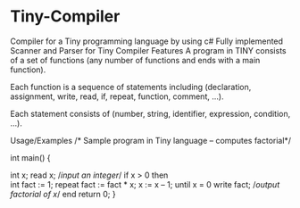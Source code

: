 # Tiny-Compiler
Compiler for a Tiny programming language by using c#
Fully implemented Scanner and Parser for Tiny Compiler
Features
A program in TINY consists of a set of functions (any number of functions and ends with a main function).

Each function is a sequence of statements including (declaration, assignment, write, read, if, repeat, function, comment, …).

Each statement consists of (number, string, identifier, expression, condition, …).

Usage/Examples
/* Sample program in Tiny language – computes factorial*/

int main()
{

int x;
read x;     /*input an integer*/
if x > 0 then     
  int fact := 1;
  repeat
      fact := fact * x;
      x := x – 1;
  until x = 0
  write fact; /*output factorial of x*/
end
return 0;
}
